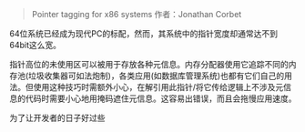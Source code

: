 > Pointer tagging for x86 systems
> 作者：Jonathan Corbet

64位系统已经成为现代PC的标配，然而，其系统中的指针宽度却通常达不到64bit这么宽。

指针高位的未使用区可以被用于存放各种元信息。内存分配器使用它追踪不同的内存池(垃圾收集器可如法炮制)，各类应用(如数据库管理系统)也都有它们自己的用法。但使用这种技巧时需额外小心，在解引用此指针/将它传给逻辑上不涉及元信息的代码时需要小心地用掩码遮住元信息。这容易出错误，而且会拖慢应用速度。

为了让开发者的日子好过些